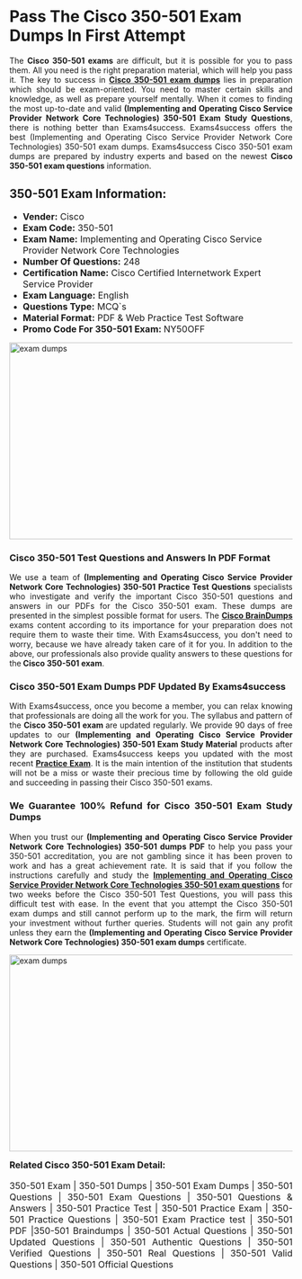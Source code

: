 <h1><strong><strong>Pass The Cisco 350-501 Exam Dumps In First Attempt</strong></strong></h1> <p style="text-align:justify">The <strong>Cisco 350-501 exams</strong> are difficult, but it is possible for you to pass them. All you need is the right preparation material, which will help you pass it. The key to success in <a href="https://www.exams4success.com/cisco/350-501-pdf-exam-dumps"><strong>Cisco 350-501 exam dumps</strong></a> lies in preparation which should be exam-oriented. You need to master certain skills and knowledge, as well as prepare yourself mentally. When it comes to finding the most up-to-date and valid <strong>(Implementing and Operating Cisco Service Provider Network Core Technologies) 350-501 Exam Study Questions</strong>, there is nothing better than Exams4success. Exams4success offers the best (Implementing and Operating Cisco Service Provider Network Core Technologies) 350-501 exam dumps. Exams4success Cisco 350-501 exam dumps are prepared by industry experts and based on the newest <strong>Cisco 350-501 exam questions</strong> information.</p> <h2><strong><strong>350-501 Exam Information:</strong></strong></h2> <ul> <li><span style="font-size:16px"><strong>Vender:</strong> Cisco</span></li> <li><span style="font-size:16px"><strong>Exam Code:</strong> 350-501</span></li> <li><span style="font-size:16px"><strong>Exam Name:</strong> Implementing and Operating Cisco Service Provider Network Core Technologies</span></li> <li><span style="font-size:16px"><strong>Number Of Questions:</strong> 248</span></li> <li><span style="font-size:16px"><strong>Certification Name:</strong> Cisco Certified Internetwork Expert Service Provider</span></li> <li><span style="font-size:16px"><strong>Exam Language:</strong> English</span></li> <li><span style="font-size:16px"><strong>Questions Type:</strong> MCQ`s</span></li> <li><span style="font-size:16px"><strong>Material Format:</strong> PDF & Web Practice Test Software</span></li> <li><span style="font-size:16px"><strong>Promo Code For 350-501 Exam: </strong>NY50OFF</span></li> </ul> <p><a href="https://www.exams4success.com/cisco/350-501-pdf-exam-dumps" rel="no-follow"><img alt="exam dumps" src="https://www.certcollections.com/uploads/content/infrist1.png" style="height:350px; width:750px" /></a></p> <h3><strong>Cisco 350-501 Test Questions and Answers In PDF Format</strong></h3> <p style="text-align:justify">We use a team of <strong>(Implementing and Operating Cisco Service Provider Network Core Technologies) 350-501 Practice Test Questions</strong> specialists who investigate and verify the important Cisco 350-501 questions and answers in our PDFs for the Cisco 350-501 exam. These dumps are presented in the simplest possible format for users. The <a href="https://www.exams4success.com/cisco-exam-dumps"><strong>Cisco BrainDumps</strong></a> exams content according to its importance for your preparation does not require them to waste their time. With Exams4success, you don't need to worry, because we have already taken care of it for you. In addition to the above, our professionals also provide quality answers to these questions for the<strong> Cisco 350-501 exam</strong>.</p> <h3><strong> Cisco 350-501 Exam Dumps PDF Updated By Exams4success</strong></h3> <p style="text-align:justify">With Exams4success, once you become a member, you can relax knowing that professionals are doing all the work for you. The syllabus and pattern of the <strong>Cisco 350-501 exam </strong>are updated regularly. We provide 90 days of free updates to our <strong>(Implementing and Operating Cisco Service Provider Network Core Technologies) 350-501 Exam Study Material</strong> products after they are purchased. Exams4success keeps you updated with the most recent <a href="https://www.exams4success.com/"><strong>Practice Exam</strong></a>. It is the main intention of the institution that students will not be a miss or waste their precious time by following the old guide and succeeding in passing their Cisco 350-501 exams.</p> <h3 style="text-align:justify"><strong>We Guarantee 100% Refund for Cisco 350-501 Exam Study Dumps</strong></h3> <p style="text-align:justify">When you trust our <strong>(Implementing and Operating Cisco Service Provider Network Core Technologies) 350-501 dumps PDF</strong> to help you pass your 350-501 accreditation, you are not gambling since it has been proven to work and has a great achievement rate. It is said that if you follow the instructions carefully and study the <a href="https://www.exams4success.com/cisco/350-501-pdf-exam-dumps"><strong>Implementing and Operating Cisco Service Provider Network Core Technologies 350-501 exam questions</strong></a> for two weeks before the Cisco 350-501 Test Questions, you will pass this difficult test with ease. In the event that you attempt the Cisco 350-501 exam dumps and still cannot perform up to the mark, the firm will return your investment without further queries. Students will not gain any profit unless they earn the <strong>(Implementing and Operating Cisco Service Provider Network Core Technologies) 350-501 exam dumps</strong> certificate.</p> <p style="text-align:justify"><a href="https://www.exams4success.com/cisco/350-501-pdf-exam-dumps" rel="no-follow"><img alt="exam dumps" src="https://www.certcollections.com/uploads/content/free_demo1.png" style="height:350px; width:750px" /></a></p> <p style="text-align:justify"><span style="font-size:16px"><strong>Related Cisco 350-501 Exam Detail:</strong></span><br /> <br /> <span style="font-size:16px">350-501 Exam | 350-501 Dumps | 350-501 Exam Dumps | 350-501 Questions | 350-501 Exam Questions | 350-501 Questions & Answers | 350-501 Practice Test | 350-501 Practice Exam | 350-501 Practice Questions | 350-501 Exam Practice test | 350-501 PDF |350-501 Braindumps | 350-501 Actual Questions | 350-501 Updated Questions | 350-501 Authentic Questions | 350-501 Verified Questions | 350-501 Real Questions | 350-501 Valid Questions | 350-501 Official Questions</span></p>
